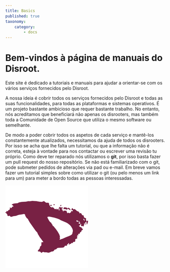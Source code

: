 ```yaml
---
title: Basics
published: true
taxonomy:
    category:
        - docs
---
```


# Bem-vindos à página de manuais do **Disroot**.

Este site é dedicado a tutoriais e manuais para ajudar a orientar-se com os vários serviços fornecidos pelo Disroot.

A nossa ideia é cobrir todos os serviços fornecidos pelo Disroot e todas as suas funcionalidades, para todas as plataformas e sistemas operativos. É um projeto bastante ambicioso que requer bastante trabalho. No entanto, nós acreditamos que beneficiará não apenas os disrooters, mas também toda a Comunidade de Open Source que utiliza o mesmo software ou semelhante.

De modo a poder cobrir todos os aspetos de cada serviço e mantê-los constantemente atualizados, necessitamos da ajuda de todos os disrooters. Por isso se acha que lhe falta um tutorial, ou que a informação não é correta, esteja à vontade para nos contactar ou escrever uma revisão tu próprio. Como deve ter reparado nós utilizamos o **git**, por isso basta fazer um pull request do nosso repositório.
Se não está familiarizado com o git, pode submeter pedidos de alterações via pad ou e-mail. Em breve vamos fazer um tutorial simples sobre como utilizar o git (ou pelo menos um link para um) para meter a bordo todas as pessoas interessadas.

![](pt/disroot_logo.png)
